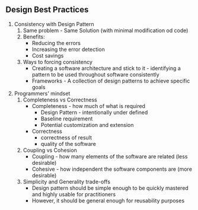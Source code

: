 Design Best Practices
---------------------

1. Consistency with Design Pattern
   1. Same problem - Same Solution (with minimal modification od code)
   2. Benefits:
      * Reducing the errors
      * Increasing the error detection
      * Cost savings
   3. Ways to forcing consistency
      * Creating a software architecture and stick to it - identifying a pattern to be used throughout software consistently
      * Frameworks - A collection of design patterns to achieve specific goals
2. Programmers' mindset
   1. Completeness vs Correctness
      * Completeness - how much of what is required
        - Design Pattern - intentionally under defined
        - Baseline requirement
        - Potential customization and extension
      * Correctness
        - correctness of result
        - quality of the software
   2. Coupling vs Cohesion
      * Coupling - how many elements of the software are related (less desirable)
      * Cohesive - how independent the software components are (more desirable)
   3. Simplicity and Generality trade-offs
      * Design pattern should be simple enough to be quickly mastered and highly usable for practitioners
      * However, it should be general enough for reusability purposes